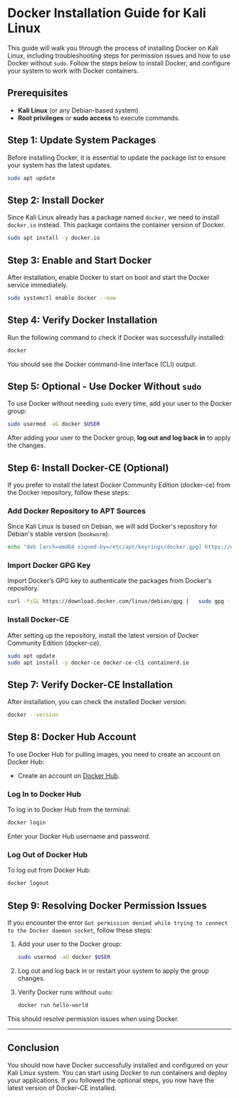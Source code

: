 
# Docker Installation Guide for Kali Linux

This guide will walk you through the process of installing Docker on Kali Linux, including troubleshooting steps for permission issues and how to use Docker without `sudo`. Follow the steps below to install Docker, and configure your system to work with Docker containers.

## Prerequisites

- **Kali Linux** (or any Debian-based system).
- **Root privileges** or **sudo access** to execute commands.

## Step 1: Update System Packages

Before installing Docker, it is essential to update the package list to ensure your system has the latest updates.

```bash
sudo apt update
```

## Step 2: Install Docker

Since Kali Linux already has a package named `docker`, we need to install `docker.io` instead. This package contains the container version of Docker.

```bash
sudo apt install -y docker.io
```

## Step 3: Enable and Start Docker

After installation, enable Docker to start on boot and start the Docker service immediately.

```bash
sudo systemctl enable docker --now
```

## Step 4: Verify Docker Installation

Run the following command to check if Docker was successfully installed:

```bash
docker
```

You should see the Docker command-line interface (CLI) output.

## Step 5: Optional - Use Docker Without `sudo`

To use Docker without needing `sudo` every time, add your user to the Docker group:

```bash
sudo usermod -aG docker $USER
```

After adding your user to the Docker group, **log out and log back in** to apply the changes.

## Step 6: Install Docker-CE (Optional)

If you prefer to install the latest Docker Community Edition (docker-ce) from the Docker repository, follow these steps:

### Add Docker Repository to APT Sources

Since Kali Linux is based on Debian, we will add Docker's repository for Debian's stable version (`bookworm`).

```bash
echo "deb [arch=amd64 signed-by=/etc/apt/keyrings/docker.gpg] https://download.docker.com/linux/debian bookworm stable" |   sudo tee /etc/apt/sources.list.d/docker.list
```

### Import Docker GPG Key

Import Docker’s GPG key to authenticate the packages from Docker's repository.

```bash
curl -fsSL https://download.docker.com/linux/debian/gpg |   sudo gpg --dearmor -o /etc/apt/keyrings/docker.gpg
```

### Install Docker-CE

After setting up the repository, install the latest version of Docker Community Edition (docker-ce).

```bash
sudo apt update
sudo apt install -y docker-ce docker-ce-cli containerd.io
```

## Step 7: Verify Docker-CE Installation

After installation, you can check the installed Docker version:

```bash
docker --version
```

## Step 8: Docker Hub Account

To use Docker Hub for pulling images, you need to create an account on Docker Hub:

- Create an account on [Docker Hub](https://hub.docker.com/).

### Log In to Docker Hub

To log in to Docker Hub from the terminal:

```bash
docker login
```

Enter your Docker Hub username and password.

### Log Out of Docker Hub

To log out from Docker Hub:

```bash
docker logout
```

## Step 9: Resolving Docker Permission Issues

If you encounter the error `Got permission denied while trying to connect to the Docker daemon socket`, follow these steps:

1. Add your user to the Docker group:

   ```bash
   sudo usermod -aG docker $USER
   ```

2. Log out and log back in or restart your system to apply the group changes.

3. Verify Docker runs without `sudo`:

   ```bash
   docker run hello-world
   ```

This should resolve permission issues when using Docker.

---

## Conclusion

You should now have Docker successfully installed and configured on your Kali Linux system. You can start using Docker to run containers and deploy your applications. If you followed the optional steps, you now have the latest version of Docker-CE installed.
